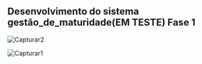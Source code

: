 ## Desenvolvimento do sistema gestão_de_maturidade(EM TESTE) Fase 1

![Capturar2](https://user-images.githubusercontent.com/69087075/133836380-d33b442b-fcb5-446b-999c-843cb4cdab95.PNG)

![Capturar1](https://user-images.githubusercontent.com/69087075/133836389-8a1d4cea-567d-4845-8602-c45dd4095e46.PNG)
